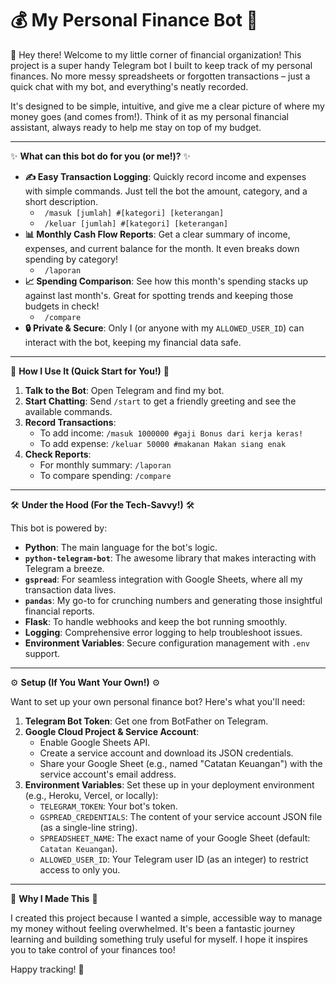 # 💰 My Personal Finance Bot 🤖

👋 Hey there! Welcome to my little corner of financial organization! This project is a super handy Telegram bot I built to keep track of my personal finances. No more messy spreadsheets or forgotten transactions – just a quick chat with my bot, and everything's neatly recorded.

It's designed to be simple, intuitive, and give me a clear picture of where my money goes (and comes from!). Think of it as my personal financial assistant, always ready to help me stay on top of my budget.

---

✨ **What can this bot do for you (or me!)?** ✨

*   **✍️ Easy Transaction Logging**: Quickly record income and expenses with simple commands. Just tell the bot the amount, category, and a short description.
    *   ` /masuk [jumlah] #[kategori] [keterangan]`
    *   ` /keluar [jumlah] #[kategori] [keterangan]`
*   **📊 Monthly Cash Flow Reports**: Get a clear summary of income, expenses, and current balance for the month. It even breaks down spending by category!
    *   ` /laporan`
*   **📈 Spending Comparison**: See how this month's spending stacks up against last month's. Great for spotting trends and keeping those budgets in check!
    *   ` /compare`
*   **🔒 Private & Secure**: Only I (or anyone with my `ALLOWED_USER_ID`) can interact with the bot, keeping my financial data safe.

---

🚀 **How I Use It (Quick Start for You!)** 🚀

1.  **Talk to the Bot**: Open Telegram and find my bot.
2.  **Start Chatting**: Send `/start` to get a friendly greeting and see the available commands.
3.  **Record Transactions**:
    *   To add income: `/masuk 1000000 #gaji Bonus dari kerja keras!`
    *   To add expense: `/keluar 50000 #makanan Makan siang enak`
4.  **Check Reports**:
    *   For monthly summary: `/laporan`
    *   To compare spending: `/compare`

---

🛠️ **Under the Hood (For the Tech-Savvy!)** 🛠️

This bot is powered by:

*   **Python**: The main language for the bot's logic.
*   **`python-telegram-bot`**: The awesome library that makes interacting with Telegram a breeze.
*   **`gspread`**: For seamless integration with Google Sheets, where all my transaction data lives.
*   **`pandas`**: My go-to for crunching numbers and generating those insightful financial reports.
*   **Flask**: To handle webhooks and keep the bot running smoothly.
*   **Logging**: Comprehensive error logging to help troubleshoot issues.
*   **Environment Variables**: Secure configuration management with `.env` support.

---

⚙️ **Setup (If You Want Your Own!)** ⚙️

Want to set up your own personal finance bot? Here's what you'll need:

1.  **Telegram Bot Token**: Get one from BotFather on Telegram.
2.  **Google Cloud Project & Service Account**:
    *   Enable Google Sheets API.
    *   Create a service account and download its JSON credentials.
    *   Share your Google Sheet (e.g., named "Catatan Keuangan") with the service account's email address.
3.  **Environment Variables**: Set these up in your deployment environment (e.g., Heroku, Vercel, or locally):
    *   `TELEGRAM_TOKEN`: Your bot's token.
    *   `GSPREAD_CREDENTIALS`: The content of your service account JSON file (as a single-line string).
    *   `SPREADSHEET_NAME`: The exact name of your Google Sheet (default: `Catatan Keuangan`).
    *   `ALLOWED_USER_ID`: Your Telegram user ID (as an integer) to restrict access to only you.

---

💖 **Why I Made This** 💖

I created this project because I wanted a simple, accessible way to manage my money without feeling overwhelmed. It's been a fantastic journey learning and building something truly useful for myself. I hope it inspires you to take control of your finances too!

Happy tracking! 💸
